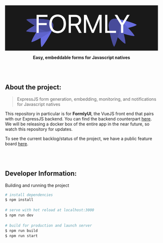 <p align='center'>
  <img src='./\_readme/assets/logo.png' align='center'></img>
</p>

<p align='center'>
  <b>Easy, embeddable forms for Javascript natives</b>
</p>

<br/><br/>

## About the project:

> ExpressJS form generation, embedding, monitoring, and notifications for Javascript natives

This repository in particular is for **FormlyUI**, the VueJS front end that pairs with our ExpressJS backend. You can find the backend counterpart [here](). We will be releasing a docker box of the entire app in the near future, so watch this repository for updates.

To see the current backlog/status of the project, we have a public feature board [here](https://trello.com/b/s4Rkd2lQ).

<br/><br/>

## Developer Information:
Building and running the project

``` bash
# install dependencies
$ npm install

# serve with hot reload at localhost:3000
$ npm run dev

# build for production and launch server
$ npm run build
$ npm run start
```
